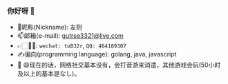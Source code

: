 ### 你好呀 👋

<!--
**gutrse3321/gutrse3321** is a ✨ _special_ ✨ repository because its `README.md` (this file) appears on your GitHub profile.

Here are some ideas to get you started:

- 🔭 I’m currently working on ...
- 🌱 I’m currently learning ...
- 👯 I’m looking to collaborate on ...
- 🤔 I’m looking for help with ...
- 💬 Ask me about ...
- 📫 How to reach me: ...
- 😄 Pronouns: ...
- ⚡ Fun fact: ...
-->

- 👺昵称(Nickname): 友则
- 📫邮箱(e-mail): gutrse3321@live.com
- 👉🏻👌🏻: ```wechat: toB32r```, ```QQ: 464189307```
- ✍️偏向(programming language): golang, java, javascript
- 💬 😄现在的话，网络社交基本没有，会打音游来消遣，其他游戏会玩(50小时及以上的基本是なし)。
